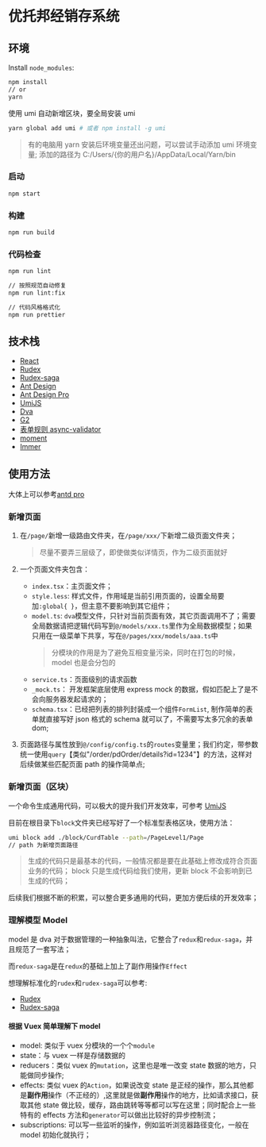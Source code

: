 # 优托邦经销存系统

## 环境

Install `node_modules`:

```bash
npm install
// or
yarn
```

使用 umi 自动新增区块，要全局安装 umi

```bash
yarn global add umi # 或者 npm install -g umi
```

> 有的电脑用 yarn 安装后环境变量还出问题，可以尝试手动添加 umi 环境变量; 添加的路径为 C:/Users/{你的用户名}/AppData/Local/Yarn/bin

### 启动

```bash
npm start
```

### 构建

```bash
npm run build
```

### 代码检查

```bash
npm run lint

// 按照规范自动修复
npm run lint:fix

// 代码风格格式化
npm run prettier
```

## 技术栈

- [React](https://react.docschina.org)
- [Rudex](http://cn.redux.js.org/index.html)
- [Rudex-saga](https://redux-saga-in-chinese.js.org)
- [Ant Design](https://ant.design/index-cn)
- [Ant Design Pro](https://pro.ant.design/docs/getting-started-cn)
- [UmiJS](https://umijs.org/)
- [Dva](http://github.com/dvajs/dva)
- [G2](https://antv.alipay.com)
- [表单规则 async-validator](https://github.com/yiminghe/async-validator)
- [moment](http://momentjs.com/)
- [Immer](https://github.com/immerjs/immer)

## 使用方法

大体上可以参考[antd pro](https://pro.ant.design/docs/new-page-cn)

### 新增页面

1. 在`/page/`新增一级路由文件夹，在`/page/xxx/`下新增二级页面文件夹；

   > 尽量不要弄三层级了，即使做类似详情页，作为二级页面就好

2. 一个页面文件夹包含：

   - `index.tsx`：主页面文件；
   - `style.less`: 样式文件，作用域是当前引用页面的，设置全局要加`:global{ }`，但主意不要影响到其它组件；
   - `model.ts`: `dva`模型文件，只针对当前页面有效，其它页面调用不了；需要全局数据请把逻辑代码写到`@/models/xxx.ts`里作为全局数据模型；如果只用在一级菜单下共享，写在`@/pages/xxx/models/aaa.ts`中
     > 分模块的作用是为了避免互相变量污染，同时在打包的时候，model 也是会分包的
   - `service.ts`：页面级别的请求函数
   - `_mock.ts`： 开发框架底层使用 express mock 的数据，假如匹配上了是不会向服务器发起请求的；
   - `schema.tsx`：已经把列表的排列封装成一个组件`FormList`, 制作简单的表单就直接写好 json 格式的 schema 就可以了，不需要写太多冗余的表单 dom;

3. 页面路径与属性放到`@/config/config.ts`的`routes`变量里；我们约定，带参数统一使用`query`【类似"/order/pdOrder/details?id=1234"】的方法，这样对后续做某些匹配页面 path 的操作简单点;

### 新增页面（区块）

一个命令生成通用代码，可以极大的提升我们开发效率，可参考 [UmiJS](https://umijs.org/zh/guide/block.html#%E4%BD%BF%E7%94%A8%E5%8C%BA%E5%9D%97)

目前在根目录下`block`文件夹已经写好了一个标准型表格区块，使用方法：

```bash
umi block add ./block/CurdTable --path=/PageLevel1/Page
// path 为新增页面路径
```

> 生成的代码只是最基本的代码，一般情况都是要在此基础上修改成符合页面业务的代码； block 只是生成代码给我们使用，更新 block 不会影响到已生成的代码；

后续我们根据不断的积累，可以整合更多通用的代码，更加方便后续的开发效率；

### 理解模型 Model

model 是 dva 对于数据管理的一种抽象叫法，它整合了`redux`和`redux-saga`，并且规范了一套写法；

而`redux-saga`是在`redux`的基础上加上了副作用操作`Effect`

想理解标准化的`rudex`和`rudex-saga`可以参考:

- [Rudex](http://cn.redux.js.org/index.html)
- [Rudex-saga](https://redux-saga-in-chinese.js.org/index.html)

#### **根据 Vuex 简单理解下 model**

- model: 类似于 vuex 分模块的一个个`module`
- state：与 vuex 一样是存储数据的
- reducers：类似 vuex 的`mutation`，这里也是唯一改变 state 数据的地方，只能做同步操作;
- effects: 类似 vuex 的`Action`，如果说改变 state 是正经的操作，那么其他都是**副作用**操作（不正经的）,这里就是做**副作用**操作的地方，比如请求接口，获取其他 state 做比较，缓存，路由跳转等等都可以写在这里；同时配合上一些特有的 effects 方法和`generator`可以做出比较好的异步控制流；
- subscriptions: 可以写一些监听的操作，例如监听浏览器路径变化，一般在 model 初始化就执行；
